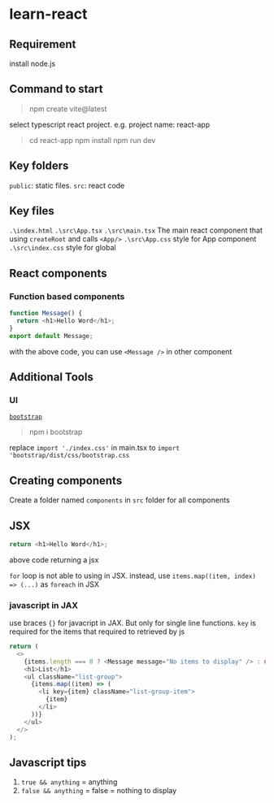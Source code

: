 # learn-react

## Requirement

install node.js

## Command to start

> npm create vite@latest

select typescript react project. e.g. project name: react-app

> cd react-app
> npm install
> npm run dev

## Key folders

`public`: static files.
`src`: react code

## Key files

`.\index.html`
`.\src\App.tsx`
`.\src\main.tsx` The main react component that using `createRoot` and calls `<App/>`
`.\src\App.css` style for App component
`.\src\index.css` style for global

## React components

### Function based components

```typescript
function Message() {
  return <h1>Hello Word</h1>;
}
export default Message;
```

with the above code, you can use `<Message />` in other component

## Additional Tools

### UI

[`bootstrap`](https://getbootstrap.com/)

> npm i bootstrap

replace `import './index.css'` in main.tsx to `import 'bootstrap/dist/css/bootstrap.css`

## Creating components

Create a folder named `components` in `src` folder for all components

## JSX

```typescript
return <h1>Hello Word</h1>;
```

above code returning a jsx

`for` loop is not able to using in JSX. instead, use `items.map((item, index) => (...)` as `foreach` in JSX

### javascript in JAX

use braces `{}` for javacript in JAX. But only for single line functions.
`key` is required for the items that required to retrieved by js

```typescript
return (
  <>
    {items.length === 0 ? <Message message="No items to display" /> : null}
    <h1>List</h1>
    <ul className="list-group">
      {items.map((item) => (
        <li key={item} className="list-group-item">
          {item}
        </li>
      ))}
    </ul>
  </>
);
```

## Javascript tips

1. `true && anything` = anything
2. `false && anything` = false = nothing to display
